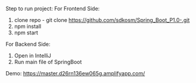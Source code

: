 Step to run project:
For Frontend Side:
1) clone repo - git clone https://github.com/sdkosm/Spring_Boot_P1.0-.git
2) npm install
3) npm start

For Backend Side:
1) Open in IntelliJ
2) Run main file of SpringBoot


Demo: https://master.d26rn136ew065g.amplifyapp.com/
